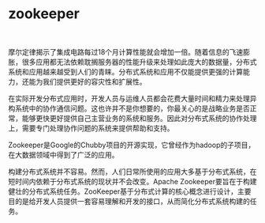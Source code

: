 # zookeeper

<br/>

摩尔定律揭示了集成电路每过18个月计算性能就会增加一倍。随着信息的飞速膨胀，很多应用都无法依赖耽搁服务器的性能升级来处理如此庞大的数据量，分布式系统和应用越来越受到人们的青睐。分布式系统和应用不仅能提供更强的计算能力，还能为我们提供更好的容灾性和扩展性。

在实际开发分布式应用时，开发人员与运维人员都会花费大量时间和精力来处理异构系统中的协作通信问题。这也许并不是你想要的，你最关心的是战略业务是否正常，能够更快更好提供自己主营业务的系统和服务。因此对分布式系统的协作处理上，需要专门处理协作问题的系统来提供帮助和支持。

Zookeeper是Google的Chubby项目的开源实现，它曾经作为hadoop的子项目，在大数据领域中得到了广泛的应用。

构建分布式系统并不容易。然而，人们日常所使用的应用大多基于分布式系统，在短时间内依赖于分布式系统的现状并不会改变。Apache Zookeeper要旨在于构建健壮的分布式系统任务。ZooKeeper基于分布式计算的核心概念进行设计，主要目的是给开发人员提供一套容易理解和开发的接口，从而简化分布式系统构建的任务。

